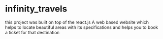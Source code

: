 # infinity_travels
this project was built on top of the react.js 
A web based website which helps to locate beautiful areas with its specifications and helps you to book a ticket for that destination
